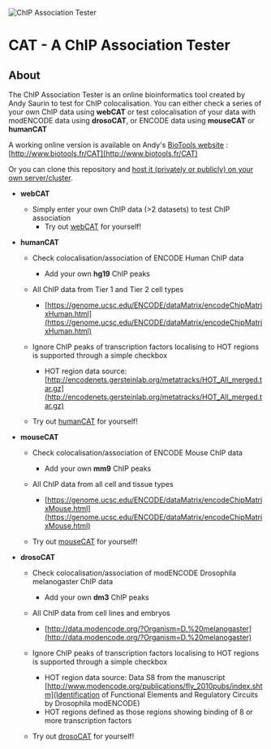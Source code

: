 ![ChIP Association Tester](http://www.biotools.fr/images/heatmap_small.png "CAT")
# CAT - A ChIP Association Tester

## About

The ChIP Association Tester is an online bioinformatics tool created by Andy Saurin to test for ChIP colocalisation. 
You can either check a series of your own ChIP data using **webCAT** or test colocalisation of your data with modENCODE data using **drosoCAT**, or ENCODE data using **mouseCAT** or **humanCAT**

A working online version is available on Andy's [BioTools website](http://www.biotools.fr) : [http://www.biotools.fr/CAT](http://www.biotools.fr/CAT)

Or you can clone this repository and [host it (privately or publicly) on your own server/cluster](https://github.com/andysaurin/CAT/blob/master/INSTALL.md).


* **webCAT** 
  - Simply enter your own ChIP data (>2 datasets) to test ChIP association
     - Try out [webCAT](http://www.biotools.fr/CAT/webCAT) for yourself!
    

* **humanCAT** 
  - Check colocalisation/association of ENCODE Human ChIP data
     - Add your own **hg19** ChIP peaks
  
  - All ChIP data from Tier 1 and Tier 2 cell types
     - [https://genome.ucsc.edu/ENCODE/dataMatrix/encodeChipMatrixHuman.html](https://genome.ucsc.edu/ENCODE/dataMatrix/encodeChipMatrixHuman.html)
  
  - Ignore ChIP peaks of transcription factors localising to HOT regions is supported through a simple checkbox
     - HOT region data source: [http://encodenets.gersteinlab.org/metatracks/HOT_All_merged.tar.gz](http://encodenets.gersteinlab.org/metatracks/HOT_All_merged.tar.gz)
    
  - Try out [humanCAT](http://www.biotools.fr/CAT/humanCAT) for yourself!


* **mouseCAT** 
  - Check colocalisation/association of ENCODE Mouse ChIP data
     - Add your own **mm9** ChIP peaks
  
  - All ChIP data from all cell and tissue types
     - [https://genome.ucsc.edu/ENCODE/dataMatrix/encodeChipMatrixMouse.html](https://genome.ucsc.edu/ENCODE/dataMatrix/encodeChipMatrixMouse.html)
  
  - Try out [mouseCAT](http://www.biotools.fr/CAT/mouseCAT) for yourself!


* **drosoCAT** 
  - Check colocalisation/association of modENCODE Drosophila melanogaster ChIP data
     - Add your own **dm3** ChIP peaks
  
  - All ChIP data from cell lines and embryos
     - [http://data.modencode.org/?Organism=D.%20melanogaster](http://data.modencode.org/?Organism=D.%20melanogaster)
  
  - Ignore ChIP peaks of transcription factors localising to HOT regions is supported through a simple checkbox
     - HOT region data source: Data S8 from the manuscript [http://www.modencode.org/publications/fly_2010pubs/index.shtm](Identification of Functional Elements and Regulatory Circuits by Drosophila modENCODE)
     - HOT regions defined as those regions showing binding of 8 or more transcription factors 
    
  - Try out [drosoCAT](http://www.biotools.fr/CAT/drosoCAT) for yourself!


